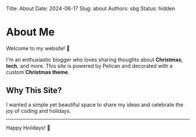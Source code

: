 Title: About
Date: 2024-06-17
Slug: about
Authors: sbg
Status: hidden

# About Me

Welcome to my website! 🎄  

I'm an enthusiastic blogger who loves sharing thoughts about **Christmas**, **tech**, and more. This site is powered by Pelican and decorated with a custom **Christmas theme**.  

## Why This Site?
I wanted a simple yet beautiful space to share my ideas and celebrate the joy of coding and holidays.

---
Happy Holidays! 🎅